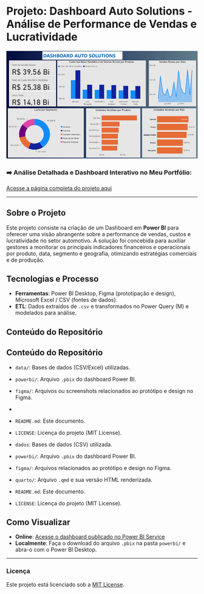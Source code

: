 # Projeto: Dashboard Auto Solutions - Análise de Performance de Vendas e Lucratividade

![Thumbnail do Dashboard](powerbi/capa.png)

### ➡️ Análise Detalhada e Dashboard Interativo no Meu Portfólio:
[Acesse a página completa do projeto aqui](https://ferreiragabrielw.github.io/portfolio-gabriel/projetos/Dashboards/2DashboardAutoSolutions/Projeto2DA.html)

---

## Sobre o Projeto

Este projeto consiste na criação de um Dashboard em **Power BI** para oferecer uma visão abrangente sobre a performance de vendas, custos e lucratividade no setor automotivo. A solução foi concebida para auxiliar gestores a monitorar os principais indicadores financeiros e operacionais por produto, data, segmento e geografia, otimizando estratégias comerciais e de produção.

## Tecnologias e Processo

* **Ferramentas**: Power BI Desktop, Figma (prototipação e design), Microsoft Excel / CSV (fontes de dados).
* **ETL**: Dados extraídos de `.csv` e transformados no Power Query (M) e modelados para análise.

## Conteúdo do Repositório

## Conteúdo do Repositório

* `data/`: Bases de dados (CSV/Excel) utilizadas.
* `powerbi/`: Arquivo `.pbix` do dashboard Power BI.
* `figma/`: Arquivos ou screenshots relacionados ao protótipo e design no Figma.
* 
* `README.md`: Este documento.
* `LICENSE`: Licença do projeto (MIT License).

* `dados`: Bases de dados (CSV) utilizada.
* `powerbi/`: Arquivo `.pbix` do dashboard Power BI.
* `figma/`: Arquivos relacionados ao protótipo e design no Figma.
* `quarto/`: Arquivo `.qmd` e sua versão HTML renderizada.
* `README.md`: Este documento.
* `LICENSE`: Licença do projeto (MIT License).

## Como Visualizar

* **Online**: [Acesse o dashboard publicado no Power BI Service](https://app.powerbi.com/groups/me/reports/3fd60242-5e84-4e13-a6e4-8c12c5b021cc/ReportSection?experience=power-bi)
* **Localmente**: Faça o download do arquivo `.pbix` na pasta `powerbi/` e abra-o com o Power BI Desktop.

---

### Licença

Este projeto está licenciado sob a [MIT License](LICENSE).
